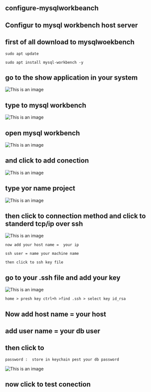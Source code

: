 ## configure-mysqlworkbeanch
## Configur to mysql workbench host server
## first of all download to mysqlwoekbench
```
sudo apt update
```
```
sudo apt install mysql-workbench -y 
```
## go to the show application in your system 

![This is an image](https://raw.githubusercontent.com/akonverma97/configure-mysqlworkbeanch/main/1.png)

## type to mysql workbench
 
![This is an image](https://raw.githubusercontent.com/akonverma97/configure-mysqlworkbeanch/main/2.png)


## open mysql workbench 

![This is an image](https://raw.githubusercontent.com/akonverma97/configure-mysqlworkbeanch/main/3.png)

## and click to add conection

![This is an image](https://raw.githubusercontent.com/akonverma97/configure-mysqlworkbeanch/main/4.png)

## type yor name project 

![This is an image](https://raw.githubusercontent.com/akonverma97/configure-mysqlworkbeanch/main/5.png)

## then click to connection method and click to standerd tcp/ip over ssh

![This is an image](https://raw.githubusercontent.com/akonverma97/configure-mysqlworkbeanch/main/6.png)


```
now add your host name =  your ip 

ssh user = name your machine name 

then click to ssh key file 
```
## go to your .ssh file and add your key 

![This is an image](https://raw.githubusercontent.com/akonverma97/configure-mysqlworkbeanch/main/7.png)


```
home > presh key ctrl+h >find .ssh > select key id_rsa
```


## Now add host name = your host
## add user name = your db user

## then click to 
```
password :  store in keychain pest your db password
```

![This is an image](https://raw.githubusercontent.com/akonverma97/configure-mysqlworkbeanch/main/8.png)
## now click to test conection
